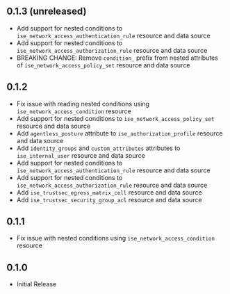 ## 0.1.3 (unreleased)

- Add support for nested conditions to `ise_network_access_authentication_rule` resource and data source
- Add support for nested conditions to `ise_network_access_authorization_rule` resource and data source
- BREAKING CHANGE: Remove `condition_` prefix from nested attributes of `ise_network_access_policy_set` resource and data source

## 0.1.2

- Fix issue with reading nested conditions using `ise_network_access_condition` resource
- Add support for nested conditions to `ise_network_access_policy_set` resource and data source
- Add `agentless_posture` attribute to `ise_authorization_profile` resource and data source
- Add `identity_groups` and `custom_attributes` attributes to `ise_internal_user` resource and data source
- Add support for nested conditions to `ise_network_access_authentication_rule` resource and data source
- Add support for nested conditions to `ise_network_access_authorization_rule` resource and data source
- Add `ise_trustsec_egress_matrix_cell` resource and data source
- Add `ise_trustsec_security_group_acl` resource and data source

## 0.1.1

- Fix issue with nested conditions using `ise_network_access_condition` resource

## 0.1.0

- Initial Release
